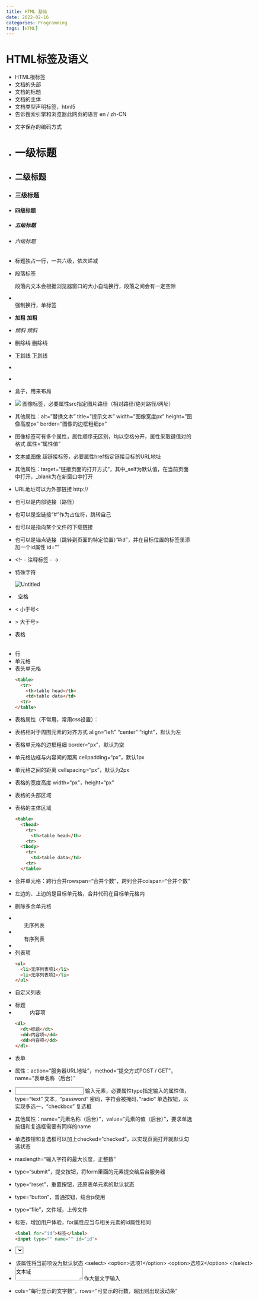 ```yaml
---
title: HTML 基础
date: 2022-02-16
categories: Programming
tags: [HTML]
---
```


# HTML标签及语义

- <html></html>    HTML根标签
- <head></head>    文档的头部
- <title></title>    文档的标题
- <body></body>    文档的主体

- <!DOCTYPE html>    文档类型声明标签，html5
- <html lang=”zh-CN”>    告诉搜索引擎和浏览器此网页的语言 en / zh-CN
- <meta charset=”UTF-8”>    文字保存的编码方式

- <h1>一级标题</h1>
- <h2>二级标题</h2>
- <h3>三级标题</h3>
- <h4>四级标题</h4>
- <h5>五级标题</h5>
- <h6>六级标题</h6>
- 标题独占一行，一共六级，依次递减

- <p>段落标签</p>    段落内文本会根据浏览器窗口的大小自动换行，段落之间会有一定空隙
- <br>    强制换行，单标签
- <strong>加粗</strong>    <b>加粗</b>
- <em>倾斜</em>    <i>倾斜</i>
- <del>删除线</del>    <s>删除线</s>
- <ins>下划线</ins>    <u>下划线</u>

- <div></div>
- <span></sapn>
- 盒子，用来布局

- <img src=”URL”>    图像标签，必要属性src指定图片路径（相对路径/绝对路径/网址）
- 其他属性：alt=”替换文本”  title=”提示文本”  width=”图像宽度px”  height=”图像高度px”  border=”图像的边框粗细px”
- 图像标签可有多个属性，属性顺序无区别，均以空格分开，属性采取键值对的格式  属性=“属性值”

- <a href=”URL”>文本或图像</a>    超链接标签，必要属性href指定链接目标的URL地址
- 其他属性：target=“链接页面的打开方式”，其中_self为默认值，在当前页面中打开，_blank为在新窗口中打开
- URL地址可以为外部链接 http://
- 也可以是内部链接（路径）
- 也可以是空链接“#”作为占位符，跳转自己
- 也可以是指向某个文件的下载链接
- 也可以是锚点链接（跳转到页面的特定位置）”#id”，并在目标位置的标签里添加一个id属性 id=””

- <!- - 注释标签 - ->
- 特殊字符
  
    ![Untitled](https://p.ipic.vip/9w2ukm.png)
    
- &nbsp; 空格
- &lt; 小于号<
- &gt; 大于号>

- <table>表格</table>
- <tr>行</tr>
- <td>单元格</td>
- <th>表头单元格</th>
  
    ```html
    <table>
      <tr>
        <th>table head</th>
        <td>table data</td>
      <tr>
    </table>
    ```
    
- 表格属性（不常用，常用css设置）：
- 表格相对于周围元素的对齐方式 align=“left” “center” “right”，默认为左
- 表格单元格的边框粗细 border=“px”，默认为空
- 单元格边框与内容间的距离 cellpadding=“px”，默认1px
- 单元格之间的距离 cellspacing=“px”，默认为2px
- 表格的宽度高度 width=“px”，height=“px”
- 表格的头部区域<thead></thead>
- 表格的主体区域<tbody></tbody>
  
    ```html
    <table>
      <thead>
        <tr>
          <th>table head</th>
        <tr>
      <tbody>
        <tr>
          <td>table data</td>
        <tr>
      </table>
    ```
    
- 合并单元格：跨行合并rowspan=“合并个数”，跨列合并colspan=“合并个数”
- 左边的、上边的是目标单元格，合并代码在目标单元格内
- 删除多余单元格

- <ul>无序列表</ul>
- <ol>有序列表</ol>
- <li>列表项</li>
  
    ```html
    <ul>
      <li>无序列表项1</li>
      <li>无序列表项2</li>
    </ul>
    ```
    
- <dl>自定义列表</dl>
- <dt>标题</dt>
- <dd>内容项</dd>
  
    ```html
    <dl>
      <dt>标题</dt>
      <dd>内容项</dd>
      <dd>内容项</dd>
    </dl>
    ```
    
- <form>表单</form>
- 属性：action=“服务器URL地址”，method=“提交方式POST / GET”，name=”表单名称（后台）”

- <input type=”属性值”>    输入元素，必要属性type指定输入的属性值，type=“text” 文本，“password“ 密码，字符会被掩码，”radio“ 单选按钮，以实现多选一，“checkbox” 复选框
- 其他属性：name=“元素名称（后台）”，value=“元素的值（后台）”，要求单选按钮和复选框需要有同样的name
- 单选按钮和复选框可以加上checked=“checked”，以实现页面打开就默认勾选状态
- maxlength=“输入字符的最大长度，正整数”

- type=“submit”，提交按钮，将form里面的元素提交给后台服务器
- type=“reset”，重置按钮，还原表单元素的默认状态
- type=“button”，普通按钮，结合js使用
- type=“file”，文件域，上传文件
- <label>标签，增加用户体验，for属性应当与相关元素的id属性相同
  
    ```html
    <label for=“id”>标签</label>
    <input type="" name="" id="id">
    ```
    
- <select>下拉列表</select>
- <option selected=”selected”> 该属性将当前项设为默认状态
  
    ```html
    <select>
      <option>选项1</option>
      <option>选项2</option>
    </select>
    ```
    
- <textarea>文本域</textarea>  作大量文字输入
- cols=”每行显示的文字数”，rows=”可显示的行数，超出则出现滚动条”